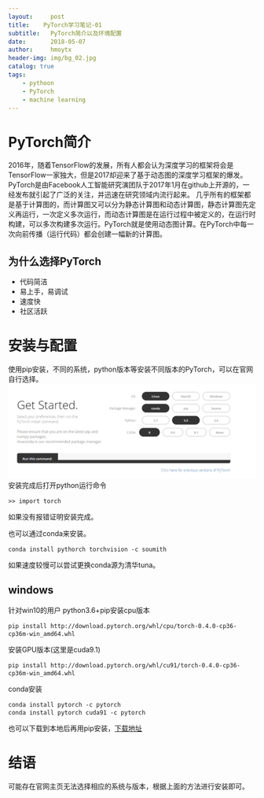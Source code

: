 ```yaml
---
layout:     post
title:    PyTorch学习笔记-01
subtitle:   PyTorch简介以及环境配置
date:       2018-05-07
author:     hmoytx
header-img: img/bg_02.jpg
catalog: true
tags:
    - pythoon
    - PyTorch 
    - machine learning
---
```


# PyTorch简介
2016年，随着TensorFlow的发展，所有人都会认为深度学习的框架将会是TensorFlow一家独大，但是2017却迎来了基于动态图的深度学习框架的爆发。
PyTorch是由Facebook人工智能研究演团队于2017年1月在github上开源的，一经发布就引起了广泛的关注，并迅速在研究领域内流行起来。
几乎所有的框架都是基于计算图的，而计算图又可以分为静态计算图和动态计算图，静态计算图先定义再运行，一次定义多次运行，而动态计算图是在运行过程中被定义的，在运行时构建，可以多次构建多次运行。PyTorch就是使用动态图计算。在PyTorch中每一次向前传播（运行代码）都会创建一幅新的计算图。

## 为什么选择PyTorch
* 代码简洁
* 易上手，易调试
* 速度快
* 社区活跃

# 安装与配置
使用pip安装，不同的系统，python版本等安装不同版本的PyTorch，可以在官网自行选择。
![download](/img/downloadpytorch.png)
安装完成后打开python运行命令
```
>> import torch
```
如果没有报错证明安装完成。

也可以通过conda来安装。
```
conda install pythorch torchvision -c soumith
```
如果速度较慢可以尝试更换conda源为清华tuna。
## windows
针对win10的用户
python3.6+pip安装cpu版本
```
pip install http://download.pytorch.org/whl/cpu/torch-0.4.0-cp36-cp36m-win_amd64.whl 
```

安装GPU版本(这里是cuda9.1)
```
pip install http://download.pytorch.org/whl/cu91/torch-0.4.0-cp36-cp36m-win_amd64.whl 
```

conda安装
```
conda install pytorch -c pytorch 
conda install pytorch cuda91 -c pytorch 
```
也可以下载到本地后再用pip安装，[下载地址](https://pypi.org/project/torchvision/0.2.1/)

# 结语
可能存在官网主页无法选择相应的系统与版本，根据上面的方法进行安装即可。
